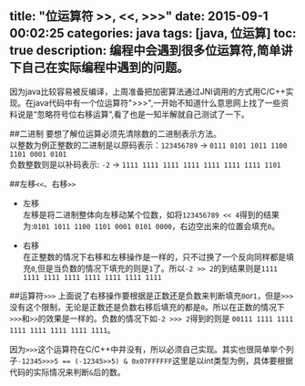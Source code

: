 title: "位运算符 >>, <<, >>>"
date: 2015-09-1 00:02:25
categories: java
tags: [java, 位运算]
toc: true
description: 编程中会遇到很多位运算符,简单讲下自己在实际编程中遇到的问题。
---

因为java比较容易被反编译，上周准备把加密算法通过JNI调用的方式用C/C++实现。在java代码中有一个位运算符">>>",一开始不知道什么意思网上找了一些资料说是“忽略符号位右移运算”,看了也是一知半解就自己测试了一下。

##二进制
要想了解位运算必须先清除数的二进制表示方法。    
以整数为例正整数的二进制是以原码表示：`123456789` -> `0111 0101 1011 1100 1101 0001 0101`    
负数整数则是以补码表示: `-2` -> `1111 1111 1111 1111 1111 1111 1111 1101`

##左移`<<`、右移`>>`   
- 左移   
	左移是将二进制整体向左移动某个位数，如将`123456789 << 4`得到的结果为:`0101 1011 1100 1101 0001 0101 0000`，右边空出来的位置会填充`0`。

- 右移    
	在正整数的情况下右移和左移操作是一样的，只不过换了一个反向同样都是填充`0`,但是当负数的情况下填充的则是`1`了。所以`-2 >> 2`的到结果则是`1111 1111 1111 1111 1111 1111 1111 1111`
	
##运算符`>>>`
上面说了右移操作要根据是正数还是负数来判断填充`0`or`1`，但是`>>>`没有这个限制，无论是正数还是负数右移后填充的都是`0`。所以在正数的情况下`>>>`和`>>`的效果是一样的。负数的情况下如`-2 >>> 2`得到的则是 `00111 1111 1111 1111 1111 1111 1111 1111`。   

因为`>>>`这个运算符在C/C++中并没有，所以必须自己实现。其实也很简单举个列子`-12345>>>5 == (-12345>>5) & 0x07FFFFFF`这里是以int类型为例，具体要根据代码的实际情况来判断`&`后的数。